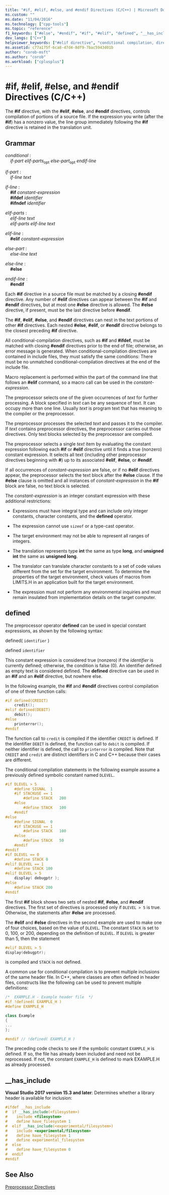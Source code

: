 ```yaml
---
title: "#if, #elif, #else, and #endif Directives (C/C++) | Microsoft Docs"
ms.custom: ""
ms.date: "11/04/2016"
ms.technology: ["cpp-tools"]
ms.topic: "reference"
f1_keywords: ["#else", "#endif", "#if", "#elif", "defined", "__has_include"]
dev_langs: ["C++"]
helpviewer_keywords: ["#elif directive", "conditional compilation, directives", "endif directive (#endif)", "preprocessor, directives", "#else directive", "#endif directive", "if directive (#if)", "else directive (#else)", "#if directive", "elif directive (#elif)", "defined directive"]
ms.assetid: c77a175f-6ca8-47d4-8df9-7bac5943d01b
author: "corob-msft"
ms.author: "corob"
ms.workload: ["cplusplus"]
---
```

# #if, #elif, #else, and #endif Directives (C/C++)

The **#if** directive, with the **#elif**, **#else**, and **#endif** directives, controls compilation of portions of a source file. If the expression you write (after the **#if**) has a nonzero value, the line group immediately following the **#if** directive is retained in the translation unit.

## Grammar

*conditional* :<br/>
&nbsp;&nbsp;&nbsp;&nbsp;*if-part elif-parts*<sub>opt</sub> *else-part*<sub>opt</sub> *endif-line*

*if-part* :<br/>
&nbsp;&nbsp;&nbsp;&nbsp;*if-line text*

*if-line* :<br/>
&nbsp;&nbsp;&nbsp;&nbsp;**#if**  *constant-expression*<br/>
&nbsp;&nbsp;&nbsp;&nbsp;**#ifdef**  *identifier*<br/>
&nbsp;&nbsp;&nbsp;&nbsp;**#ifndef**  *identifier*

*elif-parts* :<br/>
&nbsp;&nbsp;&nbsp;&nbsp;*elif-line text*<br/>
&nbsp;&nbsp;&nbsp;&nbsp;*elif-parts elif-line text*

*elif-line* :<br/>
&nbsp;&nbsp;&nbsp;&nbsp;**#elif**  *constant-expression*

*else-part* :<br/>
&nbsp;&nbsp;&nbsp;&nbsp;*else-line text*

*else-line* :<br/>
&nbsp;&nbsp;&nbsp;&nbsp;**#else**

*endif-line* :<br/>
&nbsp;&nbsp;&nbsp;&nbsp;**#endif**

Each **#if** directive in a source file must be matched by a closing **#endif** directive. Any number of **#elif** directives can appear between the **#if** and **#endif** directives, but at most one **#else** directive is allowed. The **#else** directive, if present, must be the last directive before **#endif**.

The **#if**, **#elif**, **#else**, and **#endif** directives can nest in the text portions of other **#if** directives. Each nested **#else**, **#elif**, or **#endif** directive belongs to the closest preceding **#if** directive.

All conditional-compilation directives, such as **#if** and **#ifdef**, must be matched with closing **#endif** directives prior to the end of file; otherwise, an error message is generated. When conditional-compilation directives are contained in include files, they must satisfy the same conditions: There must be no unmatched conditional-compilation directives at the end of the include file.

Macro replacement is performed within the part of the command line that follows an **#elif** command, so a macro call can be used in the *constant-expression*.

The preprocessor selects one of the given occurrences of *text* for further processing. A block specified in *text* can be any sequence of text. It can occupy more than one line. Usually *text* is program text that has meaning to the compiler or the preprocessor.

The preprocessor processes the selected *text* and passes it to the compiler. If *text* contains preprocessor directives, the preprocessor carries out those directives. Only text blocks selected by the preprocessor are compiled.

The preprocessor selects a single *text* item by evaluating the constant expression following each **#if** or **#elif** directive until it finds a true (nonzero) constant expression. It selects all text (including other preprocessor directives beginning with **#**) up to its associated **#elif**, **#else**, or **#endif**.

If all occurrences of *constant-expression* are false, or if no **#elif** directives appear, the preprocessor selects the text block after the **#else** clause. If the **#else** clause is omitted and all instances of *constant-expression* in the **#if** block are false, no text block is selected.

The *constant-expression* is an integer constant expression with these additional restrictions:

- Expressions must have integral type and can include only integer constants, character constants, and the **defined** operator.

- The expression cannot use `sizeof` or a type-cast operator.

- The target environment may not be able to represent all ranges of integers.

- The translation represents type **int** the same as type **long**, and **unsigned int** the same as **unsigned long**.

- The translator can translate character constants to a set of code values different from the set for the target environment. To determine the properties of the target environment, check values of macros from LIMITS.H in an application built for the target environment.

- The expression must not perform any environmental inquiries and must remain insulated from implementation details on the target computer.

## defined

The preprocessor operator **defined** can be used in special constant expressions, as shown by the following syntax:

defined( `identifier` )

defined `identifier`

This constant expression is considered true (nonzero) if the *identifier* is currently defined; otherwise, the condition is false (0). An identifier defined as empty text is considered defined. The **defined** directive can be used in an **#if** and an **#elif** directive, but nowhere else.

In the following example, the **#if** and **#endif** directives control compilation of one of three function calls:

```C
#if defined(CREDIT)
    credit();
#elif defined(DEBIT)
    debit();
#else
    printerror();
#endif
```

The function call to `credit` is compiled if the identifier `CREDIT` is defined. If the identifier `DEBIT` is defined, the function call to `debit` is compiled. If neither identifier is defined, the call to `printerror` is compiled. Note that `CREDIT` and `credit` are distinct identifiers in C and C++ because their cases are different.

The conditional compilation statements in the following example assume a previously defined symbolic constant named `DLEVEL`.

```C
#if DLEVEL > 5
    #define SIGNAL  1
    #if STACKUSE == 1
        #define STACK   200
    #else
        #define STACK   100
    #endif
#else
    #define SIGNAL  0
    #if STACKUSE == 1
        #define STACK   100
    #else
        #define STACK   50
    #endif
#endif
#if DLEVEL == 0
    #define STACK 0
#elif DLEVEL == 1
    #define STACK 100
#elif DLEVEL > 5
    display( debugptr );
#else
    #define STACK 200
#endif
```

The first **#if** block shows two sets of nested **#if**, **#else**, and **#endif** directives. The first set of directives is processed only if `DLEVEL > 5` is true. Otherwise, the statements after **#else** are processed.

The **#elif** and **#else** directives in the second example are used to make one of four choices, based on the value of `DLEVEL`. The constant `STACK` is set to 0, 100, or 200, depending on the definition of `DLEVEL`. If `DLEVEL` is greater than 5, then the statement

```C
#elif DLEVEL > 5
display(debugptr);
```

is compiled and `STACK` is not defined.

A common use for conditional compilation is to prevent multiple inclusions of the same header file. In C++, where classes are often defined in header files, constructs like the following can be used to prevent multiple definitions:

```cpp
/*  EXAMPLE.H - Example header file  */
#if !defined( EXAMPLE_H )
#define EXAMPLE_H

class Example
{
...
};

#endif // !defined( EXAMPLE_H )
```

The preceding code checks to see if the symbolic constant `EXAMPLE_H` is defined. If so, the file has already been included and need not be reprocessed. If not, the constant `EXAMPLE_H` is defined to mark EXAMPLE.H as already processed.

## __has_include

**Visual Studio 2017 version 15.3 and later**:  Determines whether a library header is available for inclusion:

```cpp
#ifdef __has_include
#  if __has_include(<filesystem>)
#    include <filesystem>
#    define have_filesystem 1
#  elif __has_include(<experimental/filesystem>)
#    include <experimental/filesystem>
#    define have_filesystem 1
#    define experimental_filesystem
#  else
#    define have_filesystem 0
#  endif
#endif
```

## See Also

[Preprocessor Directives](../preprocessor/preprocessor-directives.md)